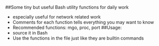 ##Some tiny but useful Bash utility functions for daily work 
* especially useful for network related work
* Comments for each function tells everything you may want to know
* Recommended functions: mgo, proc, port
##Usage:
* source it in Bash
* Use the functions in the file just like they are builtin commands
